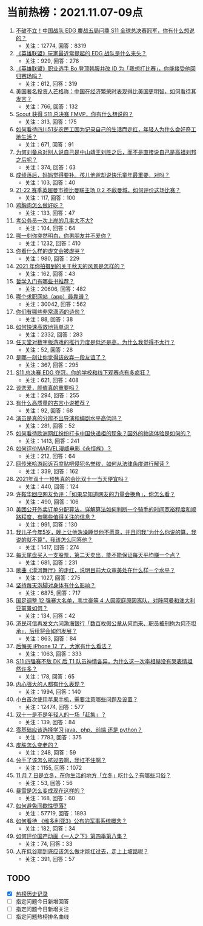 # 当前热榜：2021.11.07-09点
1. [不破不立！中国战队 EDG 鏖战五局问鼎 S11 全球总决赛冠军，你有什么想说的？](https://www.zhihu.com/question/497101968)
    * 关注：12774, 回答：8319
2. [《英雄联盟》玩家最近常提起的 EDG 战队是什么来头？](https://www.zhihu.com/question/495774968)
    * 关注：929, 回答：276
3. [《英雄联盟》职业选手 Bo 登顶韩服并改 ID 为「我想打比赛」，你能接受他回归赛场吗？](https://www.zhihu.com/question/496547890)
    * 关注：612, 回答：319
4. [美国著名投资人芒格称：中国在经济繁荣时表现得比美国更明智，如何看待其发言？](https://www.zhihu.com/question/496902789)
    * 关注：766, 回答：132
5. [Scout 获得 S11 总决赛 FMVP，你有什么想说的？](https://www.zhihu.com/question/497144760)
    * 关注：313, 回答：175
6. [如何看待四川51岁农民工因为记录自己的生活而走红，年轻人为什么会好奇工地生活？](https://www.zhihu.com/question/496885522)
    * 关注：671, 回答：91
7. [为何刘备总对别人说自己是中山靖王刘胜之后，而不是直接说自己是高祖刘邦之后呢？](https://www.zhihu.com/question/475118757)
    * 关注：374, 回答：63
8. [成绩落后，妈妈觉得要补。孩儿他爸却说快乐童年最重要，对吗？](https://www.zhihu.com/question/495974984)
    * 关注：103, 回答：40
9. [21-22 赛季英超曼市德比曼联主场 0:2 不敌曼城，如何评价这场比赛？](https://www.zhihu.com/question/497105965)
    * 关注：117, 回答：100
10. [鸡胸肉怎么做好吃？](https://www.zhihu.com/question/50209554)
    * 关注：133, 回答：47
11. [考公务员一次上岸的几率大不大?](https://www.zhihu.com/question/495888501)
    * 关注：104, 回答：64
12. [哪一刻你突然明白，你男朋友并不爱你？](https://www.zhihu.com/question/477839494)
    * 关注：1232, 回答：410
13. [你看什么样的虐文会被虐哭？](https://www.zhihu.com/question/375478657)
    * 关注：980, 回答：229
14. [2021 年你拍摄到的关于秋天的风景是怎样的？](https://www.zhihu.com/question/496367022)
    * 关注：162, 回答：43
15. [哲学入门有哪些书推荐？](https://www.zhihu.com/question/19588342)
    * 关注：20606, 回答：482
16. [哪个求职网站（app）最靠谱？](https://www.zhihu.com/question/21383951)
    * 关注：30042, 回答：562
17. [你们有哪些非常潇洒的诗句？](https://www.zhihu.com/question/486293572)
    * 关注：88, 回答：38
18. [如何快速高效地背单词？](https://www.zhihu.com/question/322956268)
    * 关注：2332, 回答：283
19. [任天堂对数字版游戏的推行力度是低还是高，为什么我觉得不太行？](https://www.zhihu.com/question/495712841)
    * 关注：52, 回答：28
20. [是哪一刻让你觉得该放弃一段友谊了？](https://www.zhihu.com/question/492325369)
    * 关注：367, 回答：295
21. [S11 总决赛 EDG 夺冠，你的学校和线下观赛点有多疯狂？](https://www.zhihu.com/question/497138250)
    * 关注：621, 回答：408
22. [谈恋爱，颜值真的重要吗？](https://www.zhihu.com/question/485367235)
    * 关注：294, 回答：255
23. [有什么高质量的古言小说推荐？](https://www.zhihu.com/question/481242892)
    * 关注：92, 回答：68
24. [演员是真的分辨不出导演和编剧水平高低吗？](https://www.zhihu.com/question/496440366)
    * 关注：281, 回答：52
25. [如何看待欧洲网红纷纷打卡中国快递柜的现象？国外的物流体验是如何的？](https://www.zhihu.com/question/496654856)
    * 关注：1413, 回答：241
26. [如何评价MARVEL漫威电影《永恒族》？](https://www.zhihu.com/question/490983879)
    * 关注：212, 回答：64
27. [网传米哈游起诉百度贴吧侵犯名誉权，如何从法律角度进行解读？](https://www.zhihu.com/question/496935619)
    * 关注：339, 回答：162
28. [2021年双十一预售真的会比双十一当天便宜吗？](https://www.zhihu.com/question/301494154)
    * 关注：440, 回答：124
29. [许鞍华回应网友负评：「如果早知道网友的力量会换角」，你怎么看？](https://www.zhihu.com/question/496536368)
    * 关注：490, 回答：106
30. [美团公开外卖订单分配算法，详解算法如何判断一个骑手的时间宽裕程度和顺路程度，有哪些值得关注的信息？](https://www.zhihu.com/question/496861462)
    * 关注：991, 回答：130
31. [我儿子今年5岁，晚上让他洗澡睡觉他不愿意，并且问我“为什么你说的算，我说的就不算”，我该怎么回答他？](https://www.zhihu.com/question/491624819)
    * 关注：1417, 回答：274
32. [每天尾盘买入一支股票，第二天卖出，能不能保证每天平均赚一个点？](https://www.zhihu.com/question/489956398)
    * 关注：681, 回答：231
33. [歌曲《漠河舞厅》的走红，说明目前大众审美处在什么样一个水平？](https://www.zhihu.com/question/496094649)
    * 关注：1027, 回答：275
34. [坚持每天泡脚对身体有什么影响？](https://www.zhihu.com/question/65305368)
    * 关注：6875, 回答：717
35. [国足调整 12 强赛大名单，韦世豪等 4 人因家庭原因离队，对阵阿曼和澳大利亚前景如何？](https://www.zhihu.com/question/496765753)
    * 关注：134, 回答：42
36. [济民可信再发文六问渤海银行「数百枚假公章从何而来、职员被刑拘为何不坦承」，后续将会如何发展？](https://www.zhihu.com/question/496892081)
    * 关注：863, 回答：84
37. [后悔买 iPhone 12 了，大家有什么看法？](https://www.zhihu.com/question/445160711)
    * 关注：1063, 回答：333
38. [S11 四强赛不敌 DK 后 T1 队员神情各异，为什么这一次李相赫没有哭表情坦然许多？](https://www.zhihu.com/question/495843023)
    * 关注：178, 回答：65
39. [内心强大的人都有什么表现？](https://www.zhihu.com/question/355778275)
    * 关注：1994, 回答：140
40. [小白首次使用苹果手机，需要注意哪些问题及设置？](https://www.zhihu.com/question/361796127)
    * 关注：12474, 回答：577
41. [双十一是不是年轻人的一场「赶集」？](https://www.zhihu.com/question/496652683)
    * 关注：139, 回答：84
42. [零基础应该选择学习 java、php、前端 还是 python？](https://www.zhihu.com/question/40801731)
    * 关注：7783, 回答：375
43. [皮肤怎么变老的？](https://www.zhihu.com/question/495509915)
    * 关注：248, 回答：59
44. [分手了该怎么抗过去啊，我扛不住啊？](https://www.zhihu.com/question/490043913)
    * 关注：1155, 回答：1072
45. [11 月 7 日是立冬，在你生活的地方「立冬」吃什么？有哪些习俗？](https://www.zhihu.com/question/494898450)
    * 关注：53, 回答：56
46. [暴雪是怎么变成现在这样的？](https://www.zhihu.com/question/495070369)
    * 关注：168, 回答：60
47. [如何避免间歇性堕落?](https://www.zhihu.com/question/388686475)
    * 关注：57719, 回答：1893
48. [如何看待 《维多利亚3》公布的军事系统概念？](https://www.zhihu.com/question/496917636)
    * 关注：182, 回答：34
49. [如何评价国产动画《一人之下》第四季第八集？](https://www.zhihu.com/question/496626928)
    * 关注：74, 回答：33
50. [人在低谷期到底应该怎么做才能扛过去，走上上坡路呢？](https://www.zhihu.com/question/496094873)
    * 关注：391, 回答：57
## TODO
* [x] [热榜历史记录](hot_history/AllHot.md)
* [ ] 指定问题今日新增回答
* [ ] 指定问题今日新增关注
* [ ] 指定问题热榜排名曲线
